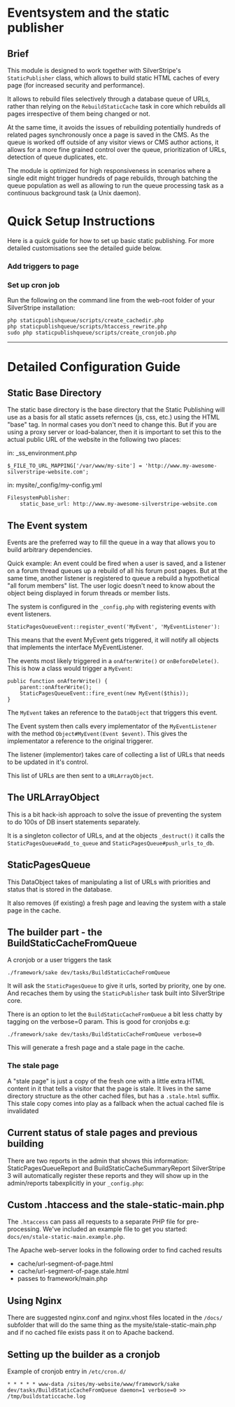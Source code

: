 # Eventsystem and the static publisher

## Brief

This module is designed to work together with SilverStripe's `StaticPublisher` class,
which allows to build static HTML caches of every page (for increased security and performance).

It allows to rebuild files selectively through a database queue of URLs,
rather than relying on the `RebuildStaticCache` task in core which rebuilds all pages irrespective of them being changed or not.

At the same time, it avoids the issues of rebuilding potentially hundreds of related pages 
synchronously once a page is saved in the CMS. As the queue is worked off outside of any
visitor views or CMS author actions, it allows for a more fine grained control over the queue,
prioritization of URLs, detection of queue duplicates, etc.

The module is optimized for high responsiveness in scenarios
where a single edit might trigger hundreds of page rebuilds,
through batching the queue population as well as allowing to
run the queue processing task as a continuous background task (a Unix daemon).

# Quick Setup Instructions
Here is a quick guide for how to set up basic static publishing. For more detailed customisations
see the detailed guide below.

### Add triggers to page

### Set up cron job
Run the following on the command line from the web-root folder of your SilverStripe installation:

	php staticpublishqueue/scripts/create_cachedir.php
	php staticpublishqueue/scripts/htaccess_rewrite.php
	sudo php staticpublishqueue/scripts/create_cronjob.php

- - -
# Detailed Configuration Guide

## Static Base Directory
The static base directory is the base directory that the Static Publishing will use as a basis for all static
assets refernces (js, css, etc.) using the HTML "base" tag. In normal cases you don't need to change this.
But if you are using a proxy server or load-balancer, then it is important to set this to the actual public
URL of the website in the following two places:

in: _ss_environment.php

	$_FILE_TO_URL_MAPPING['/var/www/my-site'] = 'http://www.my-awesome-silverstripe-website.com';

in: mysite/_config/my-config.yml

	FilesystemPublisher:
		static_base_url: http://www.my-awesome-silverstripe-website.com

## The Event system

Events are the preferred way to fill the queue in a way that
allows you to build arbitrary dependencies.

Quick example: An event could be fired when a user is saved,
and a listener on a forum thread queues up a rebuild of all his forum post pages.
But at the same time, another listener is registered to queue a rebuild a hypothetical "all forum members" list.
The user logic doesn't need to know about the object being displayed in forum threads or member lists.

The system is configured in the `_config.php` with registering events with event listeners.

    StaticPagesQueueEvent::register_event('MyEvent', 'MyEventListener'):

This means that the event MyEvent gets triggered, it will notify all
objects that implements the interface MyEventListener.

The events most likely triggered in a `onAfterWrite()` or `onBeforeDelete()`. This is
how a class would trigger a `MyEvent`:

    public function onAfterWrite() {
        parent::onAfterWrite();
        StaticPagesQueueEvent::fire_event(new MyEvent($this));
    }

The `MyEvent` takes an reference to the `DataObject` that triggers this event.

The Event system then calls every implementator of the `MyEventListener`
with the method `Object#MyEvent(Event $event)`. This gives the
implementator a reference to the original triggerer.

The listener (implementor) takes care of collecting a list of URLs that needs to
be updated in it's control. 

This list of URLs are then sent to a `URLArrayObject`.

## The URLArrayObject

This is a bit hack-ish approach to solve the issue of preventing the system to
do 100s of DB insert statements separately.

It is a singleton collector of URLs, and at the objects `_destruct()` it calls the
`StaticPagesQueue#add_to_queue` and `StaticPagesQueue#push_urls_to_db`.

## StaticPagesQueue

This DataObject takes of manipulating a list of URLs with priorities and status
that is stored in the database.

It also removes (if existing) a fresh page and leaving the system with a stale
page in the cache.

## The builder part - the BuildStaticCacheFromQueue

A cronjob or a user triggers the task

    ./framework/sake dev/tasks/BuildStaticCacheFromQueue

It will ask the `StaticPagesQueue` to give it urls, sorted by priority, one by one. And
recaches them by using the `StaticPublisher` task built into SilverStripe core.

There is an option to let the `BuildStaticCacheFromQueue` a bit less chatty by
tagging on the verbose=0 param. This is good for cronjobs e.g:

    ./framework/sake dev/tasks/BuildStaticCacheFromQueue verbose=0

This will generate a fresh page and a stale page in the cache.

### The stale page

A "stale page" is just a copy of the fresh one with a little extra HTML content in it
that tells a visitor that the page is stale. It lives in the same directory structure
as the other cached files, but has a `.stale.html` suffix. This stale copy comes into play
as a fallback when the actual cached file is invalidated

## Current status of stale pages and previous building

There are two reports in the admin that shows this information: StaticPagesQueueReport and BuildStaticCacheSummaryReport
SilverStripe 3 will automatically register these reports and they will show up in the admin/reports tabexplicitly in your `_config.php`:

## Custom .htaccess and the stale-static-main.php

The `.htaccess` can pass all requests to a separate PHP file for pre-processing.
We've included an example file to get you started: `docs/en/stale-static-main.example.php`.

The Apache web-server looks in the following order to find cached results

 - cache/url-segment-of-page.html
 - cache/url-segment-of-page.stale.html
 - passes to framework/main.php

## Using Nginx

There are suggested nginx.conf and nginx.vhost files located in the `/docs/` subfolder
that will do the same thing as the mysite/stale-static-main.php and if no cached
file exists pass it on to Apache backend.

## Setting up the builder as a cronjob

Example of cronjob entry in `/etc/cron.d/`

    * * * * * www-data /sites/my-website/www/framework/sake dev/tasks/BuildStaticCacheFromQueue daemon=1 verbose=0 >> /tmp/buildstaticcache.log
